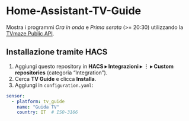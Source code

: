 # Home-Assistant-TV-Guide

Mostra i programmi *Ora in onda* e *Prima serata* (>= 20:30) utilizzando la
[TVmaze Public API](https://www.tvmaze.com/api).

## Installazione tramite HACS

1. Aggiungi questo repository in **HACS ▸ Integrazioni ▸ ⋮ ▸ Custom repositories**
   (categoria “Integration”).
2. Cerca **TV Guide** e clicca **Installa**.
3. Aggiungi in `configuration.yaml`:

```yaml
sensor:
  - platform: tv_guide
    name: "Guida TV"
    country: IT  # ISO-3166
